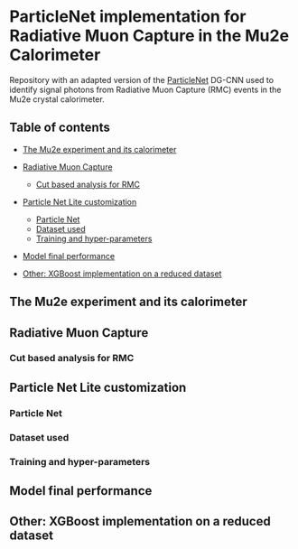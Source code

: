 # ParticleNet implementation for Radiative Muon Capture in the Mu2e Calorimeter

Repository with an adapted version of the [ParticleNet](https://github.com/hqucms/ParticleNet) DG-CNN used to identify signal photons from Radiative Muon Capture (RMC) events in the Mu2e crystal calorimeter.

## Table of contents

- [The Mu2e experiment and its calorimeter](#mu2e-calo) 
- [Radiative Muon Capture](#rmc)
    - [Cut based analysis for RMC](#rmc-cuts)

- [Particle Net Lite customization](#pnet-custom)
    - [Particle Net](#pnet)
    - [Dataset used](#data)
    - [Training and hyper-parameters](#hyper-par)
- [Model final performance](#performance)
- [Other: XGBoost implementation on a reduced dataset](#XGBoost)

<a name="mu2e-calo"></a>
## The Mu2e experiment and its calorimeter 

<a name="rmc"></a>
## Radiative Muon Capture

<a name="rmc-cuts"></a>
### Cut based analysis for RMC

<a name="pnet-custom"></a>
## Particle Net Lite customization

<a name="pnet"></a>
### Particle Net

<a name="data"></a>
### Dataset used

<a name="hyper-par"></a>
### Training and hyper-parameters

<a name="performance"></a>
## Model final performance

<a name="XGBoost"></a>
## Other: XGBoost implementation on a reduced dataset
